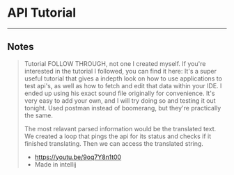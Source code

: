 # API Tutorial
---
## Notes
> Tutorial FOLLOW THROUGH, not one I created myself.
> If you're interested in the tutorial I followed, you can find it here:
> It's a super useful tutorial that gives a indepth look on how to use
> applications to test api's, as well as how to fetch and edit that data
> within your IDE. I ended up using his exact sound file originally for convenience.
> It's very easy to add your own, and I will try doing so and testing it out tonight.
> Used postman instead of boomerang, but they're practically the same.
>
> The most relavant parsed information would be the translated text. We created
> a loop that pings the api for its status and checks if it finished translating.
> Then we can access the translated string.
> - https://youtu.be/9oq7Y8n1t00
> - Made in intellij

